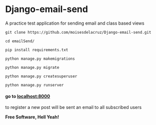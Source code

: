 # Django-email-send
A practice test application for sending email and class based views

```
git clone https://github.com/moisesdelacruz/Django-email-send.git

cd emailSend/

pip install requirements.txt

python manage.py makemigrations

python manage.py migrate

python manage.py createsuperuser

python manage.py runserver

```

#### go to [localhost:8000][localhost] 

to register a new post will be sent an email to all subscribed users

**Free Software, Hell Yeah!**

[//]: #

   [localhost]: <localhost:8000>
